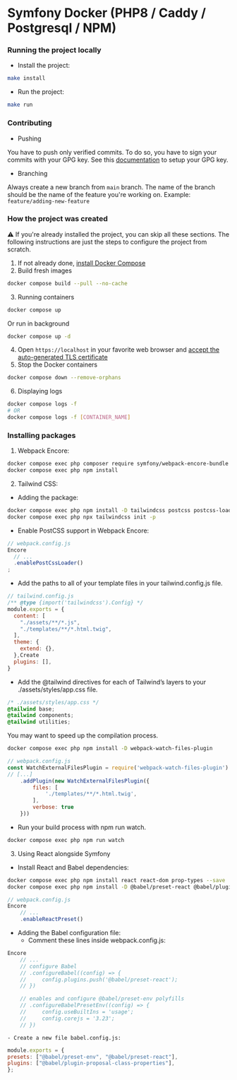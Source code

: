 # Symfony Docker (PHP8 / Caddy / Postgresql / NPM)

### Running the project locally
- Install the project:
```bash
make install
```
- Run the project:
```bash
make run
```

### Contributing
- Pushing

You have to push only verified commits. To do so, you have to sign your commits with your GPG key.
See this [documentation](docs/setting-up-signed-commit.md) to setup your GPG key.

- Branching

Always create a new branch from `main` branch. The name of the branch should be the name of the feature you're working on.
Example: `feature/adding-new-feature`

### How the project was created

⚠️ If you're already installed the project, you can skip all these sections. The following instructions are just the steps to configure the project from scratch.

1. If not already done, [install Docker Compose](https://docs.docker.com/compose/install/)
2. Build fresh images
```bash
docker compose build --pull --no-cache
```
3. Running containers 
```bash
docker compose up
```
Or run in background
```bash 
docker compose up -d
``` 
4. Open `https://localhost` in your favorite web browser and [accept the auto-generated TLS certificate](https://stackoverflow.com/a/15076602/1352334)
5. Stop the Docker containers
```bash
docker compose down --remove-orphans
```
6. Displaying logs
```bash
docker compose logs -f
# OR
docker compose logs -f [CONTAINER_NAME]
``` 

### Installing packages
1. Webpack Encore: 
```bash
docker compose exec php composer require symfony/webpack-encore-bundle
docker compose exec php npm install
```

2. Tailwind CSS:
- Adding the package:
```bash
docker compose exec php npm install -D tailwindcss postcss postcss-loader autoprefixer
docker compose exec php npx tailwindcss init -p
```

- Enable PostCSS support in Webpack Encore:
```js
// webpack.config.js
Encore
  // ...
  .enablePostCssLoader()
;
```
- Add the paths to all of your template files in your tailwind.config.js file.
```js
// tailwind.config.js
/** @type {import('tailwindcss').Config} */
module.exports = {
  content: [
    "./assets/**/*.js",
    "./templates/**/*.html.twig",
  ],
  theme: {
    extend: {},
  },Create
  plugins: [],
}
```

- Add the @tailwind directives for each of Tailwind’s layers to your ./assets/styles/app.css file.

```css
/* ./assets/styles/app.css */
@tailwind base;
@tailwind components;
@tailwind utilities;
```
You may want to speed up the compilation process.
```bash
docker compose exec php npm install -D webpack-watch-files-plugin
```
```js
// webpack.config.js
const WatchExternalFilesPlugin = require('webpack-watch-files-plugin').default;
// [...]
    .addPlugin(new WatchExternalFilesPlugin({
        files: [
            './templates/**/*.html.twig',
        ],
        verbose: true
    }))
```
- Run your build process with npm run watch.
```bash
docker compose exec php npm run watch
```

3. Using React alongside Symfony
- Install React and Babel dependencies:
```bash
docker compose exec php npm install react react-dom prop-types --save
docker compose exec php npm install -D @babel/preset-react @babel/plugin-proposal-class-properties --force
```
```js
// webpack.config.js
Encore
    // ...
    .enableReactPreset()
```
- Adding the Babel configuration file:
    - Comment these lines inside webpack.config.js:
```js
Encore
    // ...
    // configure Babel
    // .configureBabel((config) => {
    //     config.plugins.push('@babel/preset-react');
    // })

    // enables and configure @babel/preset-env polyfills
    // .configureBabelPresetEnv((config) => {
    //     config.useBuiltIns = 'usage';
    //     config.corejs = '3.23';
    // })
```
    - Create a new file babel.config.js:

```js
module.exports = {
presets: ["@babel/preset-env", "@babel/preset-react"],
plugins: ["@babel/plugin-proposal-class-properties"],
};
```

